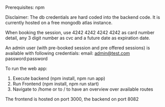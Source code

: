 Prerequisites: 
npm 

Disclaimer: 
The db credentials are hard coded into the backend code. It is currently hosted on a free mongodb atlas instance. 

When booking the session, use 4242 4242 4242 4242 as card number detail, any 3 digit number as cvc and a future date as expiration date. 


An admin user (with pre-booked session and pre offered sessions) is available with following credentials: email: admin@test.com password:password

To run the web app: 
1. Execute backend (npm install,  npm run app)
2. Run Frontend (npm install, npm run start) 
3. Navigate to /home or to / to have an overview over available routes 

The frontend is hosted on port 3000, the backend on port 8082
